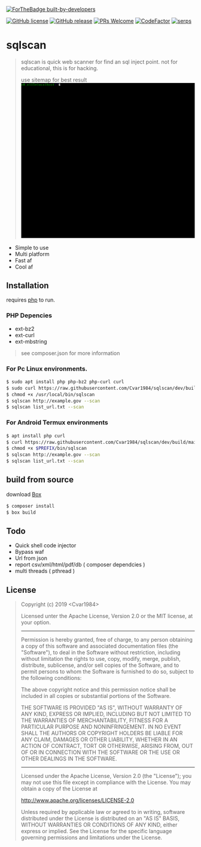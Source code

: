 [![ForTheBadge built-by-developers](http://ForTheBadge.com/images/badges/built-by-developers.svg)](https://github.com/Cvar1984)

[![GitHub license](https://img.shields.io/github/license/Naereen/StrapDown.js.svg)](https://github.com/Cvar1984/sqlscan/blob/dev/LICENSE)
[![GitHub release](https://img.shields.io/github/release/Naereen/StrapDown.js.svg)](https://GitHub.com/Cvar1984/sqlscan/releases/)
[![PRs Welcome](https://img.shields.io/badge/PRs-welcome-brightgreen.svg?style=flat-square)](http://makeapullrequest.com)
[![CodeFactor](https://www.codefactor.io/repository/github/cvar1984/sqlscan/badge)](https://www.codefactor.io/repository/github/cvar1984/sqlscan)
[![serps](http://serp-spider.github.io/logo.png)](http://serp-spider.github.io)
# sqlscan
> sqlscan is quick web scanner for find an sql inject point.
> not for educational, this is for hacking.
>
> use sitemap for best result
![sqlscan images](assets/images.gif)
- Simple to use
- Multi platform
- Fast af
- Cool af

## Installation

requires [php](https://php.net ) to run.
### PHP Depencies
 - ext-bz2
 - ext-curl
 - ext-mbstring
> see composer.json for more information
### For Pc Linux environments.

```sh
$ sudo apt install php php-bz2 php-curl curl
$ sudo curl https://raw.githubusercontent.com/Cvar1984/sqlscan/dev/build/main.phar --output /usr/local/bin/sqlscan
$ chmod +x /usr/local/bin/sqlscan
$ sqlscan http://example.gov --scan
$ sqlscan list_url.txt --scan
```

### For Android Termux environments

```sh
$ apt install php curl
$ curl https://raw.githubusercontent.com/Cvar1984/sqlscan/dev/build/main.phar --output $PREFIX/bin/sqlscan
$ chmod +x $PREFIX/bin/sqlscan
$ sqlscan http://example.gov --scan
$ sqlscan list_url.txt --scan
```
## build from source

download [Box](https://github.com/box-project/box2)
```sh
$ composer install
$ box build
```
## Todo
 - Quick shell code injector
 - Bypass waf
 - Url from json
 - report csv/xml/html/pdf/db ( composer dependcies )
 - multi threads ( pthread )

## License
> Copyright (c) 2019 \<Cvar1984>
>
> Licensed unter the Apache License, Version 2.0 or the MIT license, at your
> option.
>
> ********************************************************************************
>
> Permission is hereby granted, free of charge, to any person obtaining a copy of
> this software and associated documentation files (the "Software"), to deal in
> the Software without restriction, including without limitation the rights to
> use, copy, modify, merge, publish, distribute, sublicense, and/or sell copies of
> the Software, and to permit persons to whom the Software is furnished to do so,
> subject to the following conditions:
>
> The above copyright notice and this permission notice shall be included in all
> copies or substantial portions of the Software.
>
> THE SOFTWARE IS PROVIDED "AS IS", WITHOUT WARRANTY OF ANY KIND, EXPRESS OR
> IMPLIED, INCLUDING BUT NOT LIMITED TO THE WARRANTIES OF MERCHANTABILITY, FITNESS
> FOR A PARTICULAR PURPOSE AND NONINFRINGEMENT. IN NO EVENT SHALL THE AUTHORS OR
> COPYRIGHT HOLDERS BE LIABLE FOR ANY CLAIM, DAMAGES OR OTHER LIABILITY, WHETHER
> IN AN ACTION OF CONTRACT, TORT OR OTHERWISE, ARISING FROM, OUT OF OR IN
> CONNECTION WITH THE SOFTWARE OR THE USE OR OTHER DEALINGS IN THE SOFTWARE.
>
> ********************************************************************************
>
> Licensed under the Apache License, Version 2.0 (the "License");
> you may not use this file except in compliance with the License.
> You may obtain a copy of the License at
>
>   http://www.apache.org/licenses/LICENSE-2.0
>
> Unless required by applicable law or agreed to in writing, software
> distributed under the License is distributed on an "AS IS" BASIS,
> WITHOUT WARRANTIES OR CONDITIONS OF ANY KIND, either express or implied.
> See the License for the specific language governing permissions and
> limitations under the License.
